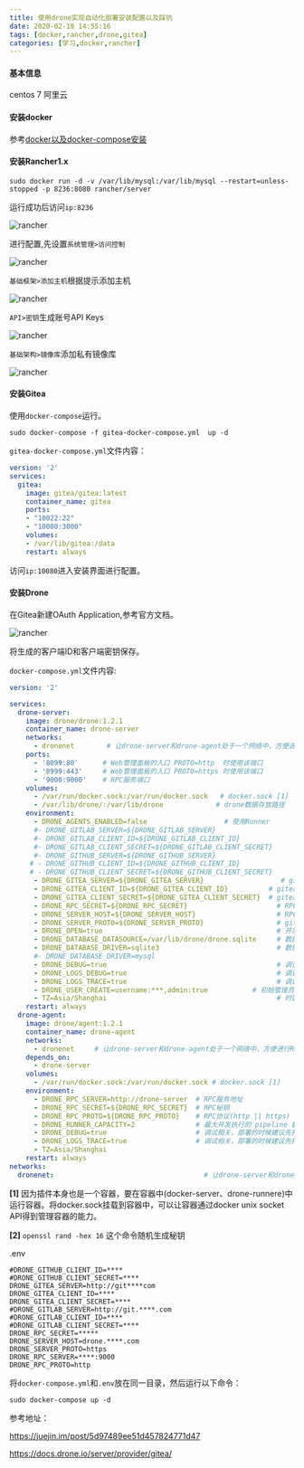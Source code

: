 ```yaml
---
title: 使用drone实现自动化部署安装配置以及踩坑
date: 2020-02-18 14:55:16
tags: [docker,rancher,drone,gitea]
categories: [学习,docker,rancher]
---
```


#### 基本信息

centos 7 阿里云

#### 安装docker

参考[docker以及docker-compose安装](/2020/03/30/docker-install-docker-compose-install/)

#### 安装Rancher1.x

```shell
sudo docker run -d -v /var/lib/mysql:/var/lib/mysql --restart=unless-stopped -p 8236:8080 rancher/server
```

运行成功后访问`ip:8236`

![rancher](https://azrael-1252339850.cos.ap-chengdu.myqcloud.com/20200218/index.jpg)

进行配置,先设置`系统管理>访问控制`

![rancher](https://azrael-1252339850.cos.ap-chengdu.myqcloud.com/control.jpg)

`基础框架>添加主机`根据提示添加主机

![rancher](https://azrael-1252339850.cos.ap-chengdu.myqcloud.com/20200218/addhost.jpg)

`API>密钥`生成账号API Keys

![rancher](https://azrael-1252339850.cos.ap-chengdu.myqcloud.com/20200218/addkeys.jpg)

`基础架构>镜像库`添加私有镜像库

![rancher](https://azrael-1252339850.cos.ap-chengdu.myqcloud.com/20200218/addrepo.jpg)

#### 安装Gitea

使用`docker-compose`运行。

```shell
sudo docker-compose -f gitea-docker-compose.yml  up -d
```

`gitea-docker-compose.yml`文件内容：

```yml
version: '2'
services:
  gitea:
    image: gitea/gitea:latest
    container_name: gitea
    ports:
    - "10022:22"
    - "10080:3000"
    volumes:
    - /var/lib/gitea:/data
    restart: always

```

访问`ip:10080`进入安装界面进行配置。

#### 安装Drone

在Gitea新建OAuth Application,参考官方文档。

![rancher](https://azrael-1252339850.cos.ap-chengdu.myqcloud.com/20200218/adddrone.jpg)

将生成的客户端ID和客户端密钥保存。

`docker-compose.yml`文件内容:

```yml
version: '2'

services:
  drone-server:
    image: drone/drone:1.2.1
    container_name: drone-server
    networks:
      - dronenet        # 让drone-server和drone-agent处于一个网络中，方便进行RPC通信
    ports:
      - '8099:80'      # Web管理面板的入口 PROTO=http  时使用该端口
      - '8999:443'     # Web管理面板的入口 PROTO=https 时使用该端口
      - '9000:9000'    # RPC服务端口
    volumes:
      - /var/run/docker.sock:/var/run/docker.sock   # docker.sock [1]
      - /var/lib/drone/:/var/lib/drone             # drone数据存放路径
    environment:
      - DRONE_AGENTS_ENABLED=false                   # 使用Runner
      #- DRONE_GITLAB_SERVER=${DRONE_GITLAB_SERVER}
      #- DRONE_GITLAB_CLIENT_ID=${DRONE_GITLAB_CLIENT_ID}
      #- DRONE_GITLAB_CLIENT_SECRET=${DRONE_GITLAB_CLIENT_SECRET}
      #- DRONE_GITHUB_SERVER=${DRONE_GITHUB_SERVER}
     # - DRONE_GITHUB_CLIENT_ID=${DRONE_GITHUB_CLIENT_ID}
     # - DRONE_GITHUB_CLIENT_SECRET=${DRONE_GITHUB_CLIENT_SECRET}
      - DRONE_GITEA_SERVER=${DRONE_GITEA_SERVER}                   # github的地址
      - DRONE_GITEA_CLIENT_ID=${DRONE_GITEA_CLIENT_ID}          # gitea获得的ClientID
      - DRONE_GITEA_CLIENT_SECRET=${DRONE_GITEA_CLIENT_SECRET}  # gitea获得的ClientSecret
      - DRONE_RPC_SECRET=${DRONE_RPC_SECRET}                      # RPC秘钥     [2]
      - DRONE_SERVER_HOST=${DRONE_SERVER_HOST}                    # RPC域名(在一个实例上可以不用)
      - DRONE_SERVER_PROTO=${DRONE_SERVER_PROTO}                  # git webhook使用的协议(我建议http)
      - DRONE_OPEN=true                                           # 开发drone
      - DRONE_DATABASE_DATASOURCE=/var/lib/drone/drone.sqlite     # 数据库文件
      - DRONE_DATABASE_DRIVER=sqlite3                             # 数据库驱动，我这里选的sqlite
      #- DRONE_DATABASE_DRIVER=mysql
      - DRONE_DEBUG=true                                          # 调试相关，部署的时候建议先打开
      - DRONE_LOGS_DEBUG=true                                     # 调试相关，部署的时候建议先打开
      - DRONE_LOGS_TRACE=true                                     # 调试相关，部署的时候建议先打开
      - DRONE_USER_CREATE=username:***,admin:true           # 初始管理员用户 gitea用户名
      - TZ=Asia/Shanghai                                          # 时区
    restart: always
  drone-agent:
    image: drone/agent:1.2.1
    container_name: drone-agent
    networks:
      - dronenet     # 让drone-server和drone-agent处于一个网络中，方便进行RPC通信
    depends_on:
      - drone-server
    volumes:
      - /var/run/docker.sock:/var/run/docker.sock # docker.sock [1]
    environment:
      - DRONE_RPC_SERVER=http://drone-server  # RPC服务地址
      - DRONE_RPC_SECRET=${DRONE_RPC_SECRET}  # RPC秘钥  
      - DRONE_RPC_PROTO=${DRONE_RPC_PROTO}    # RPC协议(http || https)
      - DRONE_RUNNER_CAPACITY=2               # 最大并发执行的 pipeline 数
      - DRONE_DEBUG=true                      # 调试相关，部署的时候建议先打开
      - DRONE_LOGS_TRACE=true                 # 调试相关，部署的时候建议先打开
      - TZ=Asia/Shanghai
    restart: always
networks:
  dronenet:                                     # 让drone-server和drone-agent处于一个网络中，方便进行RPC通信

```

**[1]** 因为插件本身也是一个容器，要在容器中(docker-server、drone-runnere)中运行容器。将docker.sock挂载到容器中，可以让容器通过docker unix socket API得到管理容器的能力。

**[2]** `openssl rand -hex 16` 这个命令随机生成秘钥

.env

```properties
#DRONE_GITHUB_CLIENT_ID=****
#DRONE_GITHUB_CLIENT_SECRET=****
DRONE_GITEA_SERVER=http://git****com
DRONE_GITEA_CLIENT_ID=****
DRONE_GITEA_CLIENT_SECRET=****
#DRONE_GITLAB_SERVER=http://git.****.com
#DRONE_GITLAB_CLIENT_ID=****
#DRONE_GITLAB_CLIENT_SECRET=****
DRONE_RPC_SECRET=*****
DRONE_SERVER_HOST=drone.****.com
DRONE_SERVER_PROTO=https
DRONE_RPC_SERVER=****:9000
DRONE_RPC_PROTO=http

```

将`docker-compose.yml`和`.env`放在同一目录，然后运行以下命令：

```shell
sudo docker-compose up -d
```





参考地址：

https://juejin.im/post/5d97489ee51d457824771d47

https://docs.drone.io/server/provider/gitea/